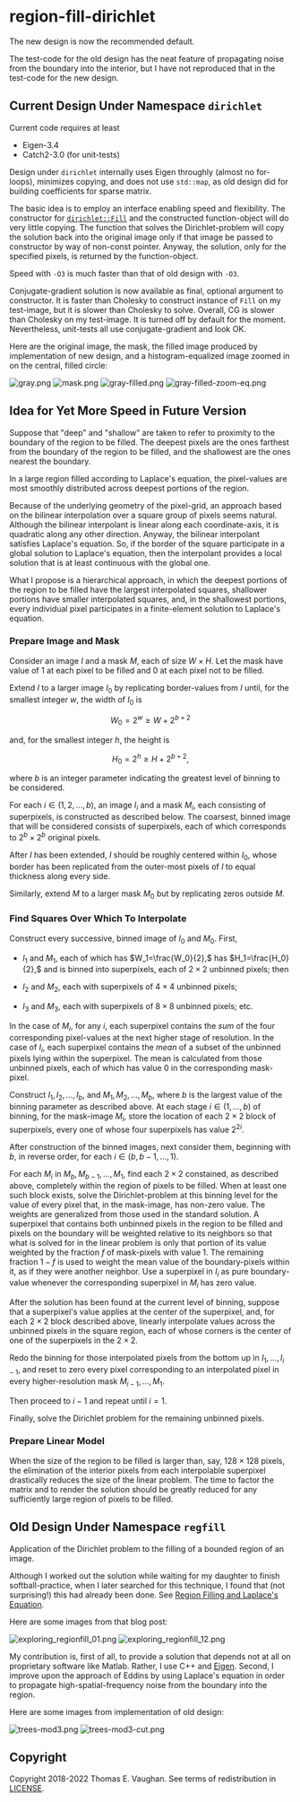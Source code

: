 <!-- vim: set filetype=none:
  Turn off markdown-type because LaTeX-notation
  doesn't work with markdown-mode.
  -->

# region-fill-dirichlet

The new design is now the recommended default.

The test-code for the old design has the neat
feature of propagating noise from the boundary
into the interior, but I have not reproduced
that in the test-code for the new design.

## Current Design Under Namespace `dirichlet`

Current code requires at least

- Eigen-3.4
- Catch2-3.0 (for unit-tests)

Design under `dirichlet` internally uses Eigen
throughly (almost no for-loops), minimizes
copying, and does not use `std::map`, as old
design did for building coefficients for
sparse matrix.

The basic idea is to employ an interface
enabling speed and flexibility.  The constructor
for
[`dirichlet::Fill`](include/dirichlet/Fill.hpp)
and the constructed function-object will do very
little copying.  The function that solves the
Dirichlet-problem will copy the solution back
into the original image only if that image be
passed to constructor by way of non-const
pointer.  Anyway, the solution, only for the
specified pixels, is returned by the
function-object.

Speed with `-O3` is much faster than that of
old design with `-O3`.

Conjugate-gradient solution is now available as
final, optional argument to constructor.  It is
faster than Cholesky to construct instance of
`Fill` on my test-image, but it is slower than
Cholesky to solve.  Overall, CG is slower than
Cholesky on my test-image.  It is turned off by
default for the moment.  Nevertheless,
unit-tests all use conjugate-gradient and look
OK.

Here are the original image, the mask, the
filled image produced by implementation of new
design, and a histogram-equalized image zoomed
in on the central, filled circle:

![gray.png](test/gray.png)
![mask.png](test/mask.png)
![gray-filled.png](test/gray-filled.png)
![gray-filled-zoom-eq.png](test/gray-filled-zoom-eq.png)

## Idea for Yet More Speed in Future Version

Suppose that "deep" and "shallow" are taken to
refer to proximity to the boundary of the region
to be filled.  The deepest pixels are the ones
farthest from the boundary of the region to be
filled, and the shallowest are the ones nearest
the boundary.

In a large region filled according to Laplace's
equation, the pixel-values are most smoothly
distributed across deepest portions of the
region.

Because of the underlying geometry of the
pixel-grid, an approach based on the bilinear
interpolation over a square group of pixels
seems natural.  Although the bilinear
interpolant is linear along each
coordinate-axis, it is quadratic along any other
direction.  Anyway, the bilinear interpolant
satisfies Laplace's equation.  So, if the border
of the square participate in a global solution
to Laplace's equation, then the interpolant
provides a local solution that is at least
continuous with the global one.

What I propose is a hierarchical approach, in
which the deepest portions of the region to be
filled have the largest interpolated squares,
shallower portions have smaller interpolated
squares, and, in the shallowest portions, every
individual pixel participates in a
finite-element solution to Laplace's equation.

### Prepare Image and Mask

Consider an image $I$ and a mask $M$, each of
size ${W}\times{H}.$  Let the mask have value of
1 at each pixel to be filled and 0 at each pixel
not to be filled.

Extend $I$ to a larger image $I_0$ by
replicating border-values from $I$ until, for
the smallest integer $w,$ the width of $I_0$ is

$$ W_0 = 2^w \geq W + 2^{b + 2} $$

and, for the smallest integer $h,$ the height is

$$ H_0 = 2^h \geq H + 2^{b + 2}, $$

where $b$ is an integer parameter indicating the
greatest level of binning to be considered.

For each $i\in(1,2,\dots,b),$ an image $I_i$ and
a mask $M_i,$ each consisting of superpixels, is
constructed as described below.  The coarsest,
binned image that will be considered consists of
superpixels, each of which corresponds to
${2^b}\times{2^b}$ original pixels.

After $I$ has been extended, $I$ should be
roughly centered within $I_0,$ whose border has
been replicated from the outer-most pixels of
$I$ to equal thickness along every side.

Similarly, extend $M$ to a larger mask $M_0$ but
by replicating zeros outside $M$.

### Find Squares Over Which To Interpolate

Construct every successive, binned image of
$I_0$ and $M_0.$  First,

- $I_1$ and $M_1$, each of which has
  $W_1=\frac{W_0}{2},$ has $H_1=\frac{H_0}{2},$
  and is binned into superpixels, each of
  ${2}\times{2}$ unbinned pixels; then

- $I_2$ and $M_2,$ each with superpixels of
  ${4}\times{4}$ unbinned pixels;

- $I_3$ and $M_3,$ each with superpixels of
  ${8}\times{8}$ unbinned pixels; etc.

In the case of $M_i,$ for any $i,$ each
superpixel contains the *sum* of the four
corresponding pixel-values at the next higher
stage of resolution.  In the case of $I_i,$ each
superpixel contains the *mean* of a subset of
the unbinned pixels lying within the superpixel.
The mean is calculated from those unbinned
pixels, each of which has value 0 in the
corresponding mask-pixel.

Construct $I_1,I_2,\ldots,I_b,$ and
$M_1,M_2,\ldots,M_b,$ where $b$ is the largest
value of the binning parameter as described
above.  At each stage $i\in(1,\ldots,b)$ of
binning, for the mask-image $M_i,$ store the
location of each ${2}\times{2}$ block of
superpixels, every one of whose four superpixels
has value $2^{2i}$.

After construction of the binned images, next
consider them, beginning with $b,$ in reverse
order, for each $i\in(b,b-1,\dots,1).$

For each $M_i$ in $M_b,M_{b-1},\ldots,M_1,$ find
each ${2}\times{2}$ constained, as described
above, completely within the region of pixels to
be filled.  When at least one such block exists,
solve the Dirichlet-problem at this binning
level for the value of every pixel that, in the
mask-image, has non-zero value.  The weights are
generalized from those used in the standard
solution.  A superpixel that contains both
unbinned pixels in the region to be filled and
pixels on the boundary will be weighted relative
to its neighbors so that what is solved for in
the linear problem is only that portion of its
value weighted by the fraction $f$ of
mask-pixels with value 1. The remaining fraction
$1-f$ is used to weight the mean value of the
boundary-pixels within it, as if they were
another neighbor.  Use a superpixel in $I_i$ as
pure boundary-value whenever the corresponding
superpixel in $M_i$ has zero value.

After the solution has been found at the current
level of binning, suppose that a superpixel's
value applies at the center of the superpixel,
and, for each ${2}\times{2}$ block described
above, linearly interpolate values across the
unbinned pixels in the square region, each of
whose corners is the center of one of the
superpixels in the ${2}\times{2}.$

Redo the binning for those interpolated pixels
from the bottom up in $I_1,\ldots,I_{i-1},$ and
reset to zero every pixel corresponding to an
interpolated pixel in every higher-resolution
mask $M_{i-1},\ldots,M_1.$

Then proceed to $i-1$ and repeat until $i=1.$

Finally, solve the Dirichlet problem for the
remaining unbinned pixels.

### Prepare Linear Model

When the size of the region to be filled is
larger than, say, $128 \times 128$ pixels, the
elimination of the interior pixels from each
interpolable superpixel drastically reduces the
size of the linear problem.  The time to factor
the matrix and to render the solution should be
greatly reduced for any sufficiently large
region of pixels to be filled.

## Old Design Under Namespace `regfill`

Application of the Dirichlet problem to the
filling of a bounded region of an image.

Although I worked out the solution while waiting
for my daughter to finish softball-practice,
when I later searched for this technique, I
found that (not surprising!) this had already
been done.  See [Region Filling and Laplace's
Equation](https://blogs.mathworks.com/steve/2015/06/17/region-filling-and-laplaces-equation/).

Here are some images from that blog post:

![exploring_regionfill_01.png](old/exploring_regionfill_01.png)
![exploring_regionfill_12.png](old/exploring_regionfill_12.png)

My contribution is, first of all, to provide a
solution that depends not at all on proprietary
software like Matlab.  Rather, I use C++ and
[Eigen](http://eigen.tuxfamily.org/index.php?title=Main_Page).
Second, I improve upon the approach of Eddins by
using Laplace's equation in order to propagate
high-spatial-frequency noise from the boundary
into the region.

Here are some images from implementation of old
design:

![trees-mod3.png](old/trees-mod3.png)
![trees-mod3-cut.png](old/trees-mod3-cut.png)

## Copyright

Copyright 2018-2022 Thomas E. Vaughan.  See
terms of redistribution in [LICENSE](LICENSE).

<!--
Narrow textwidth allows editing of file in
cell-phone's browser.

vim: set tw=48:
-->
